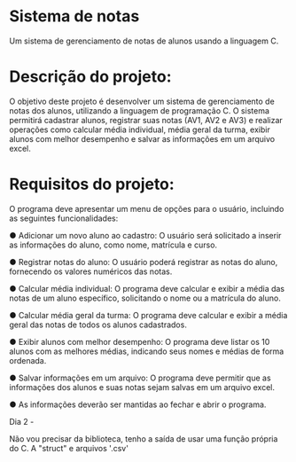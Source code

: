 # Sistema de notas
Um sistema de gerenciamento de notas de alunos usando a linguagem C.

# Descrição do projeto:
O objetivo deste projeto é desenvolver um sistema de gerenciamento de notas dos alunos,
utilizando a linguagem de programação C. 
O sistema permitirá cadastrar alunos, registrar
suas notas (AV1, AV2 e AV3) e realizar operações como calcular média individual, média
geral da turma, exibir alunos com melhor desempenho e salvar as informações em um
arquivo excel.

# Requisitos do projeto:
O programa deve apresentar um menu de opções para o usuário, incluindo as seguintes
funcionalidades:

● Adicionar um novo aluno ao cadastro: O usuário será solicitado a inserir as
informações do aluno, como nome, matrícula e curso.

● Registrar notas do aluno: O usuário poderá registrar as notas do aluno, fornecendo
os valores numéricos das notas.

● Calcular média individual: O programa deve calcular e exibir a média das notas de
um aluno específico, solicitando o nome ou a matrícula do aluno.

● Calcular média geral da turma: O programa deve calcular e exibir a média geral das
notas de todos os alunos cadastrados.

● Exibir alunos com melhor desempenho: O programa deve listar os 10 alunos com as
melhores médias, indicando seus nomes e médias de forma ordenada.

● Salvar informações em um arquivo: O programa deve permitir que as informações
dos alunos e suas notas sejam salvas em um arquivo excel.

● As informações deverão ser mantidas ao fechar e abrir o programa.


Dia 2 -

Não vou precisar da biblioteca, tenho a saída de usar uma função própria do C.
A "struct" e arquivos '.csv'
